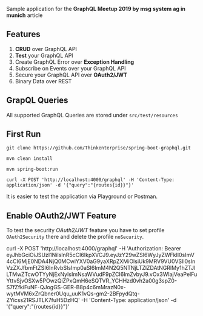 Sample application for the **GraphQL Meetup 2019 by msg system ag in munich** article 


## Features 

1. **CRUD** over GraphQL API 
2. **Test** your GraphQL API
3. Create GraphQL Error over **Exception Handling**
4. Subscribe on Events over your GraphQL API 
5. Secure your GraphQL API over **OAuth2/JWT** 
6. Binary Data over REST 


## GrapQL Queries 
All supported GraphQL Queries are stored under `src/test/resources`

## First Run    

`git clone https://github.com/Thinkenterprise/spring-boot-graphql.git`

`mvn clean install`

`mvn spring-boot:run`

`curl -X POST 'http://localhost:4000/graphql' -H 'Content-Type: application/json' -d '{"query":"{routes{id}}"}'`

It is easier to test the application via Playground or Postman. 


## Enable OAuth2/JWT Feature 

To test the security *OAuth2/JWT* feature you have to set profile `OAuth2Security` there and delete the profile `noSecurity`. 

curl -X POST 'http://localhost:4000/graphql' -H 'Authorization: Bearer eyJhbGciOiJSUzI1NiIsInR5cCI6IkpXVCJ9.eyJzY29wZSI6WyJyZWFkIl0sImV4cCI6MjE0NDA4NjQ0MCwiYXV0aG9yaXRpZXMiOlsiUk9MRV9VU0VSIl0sInVzZXJfbmFtZSI6InRvbSIsImp0aSI6ImM4N2Q5NTNjLTZlZDAtNGRlMy1hZTJlLTMwZTcwOTYyNjExNyIsImNsaWVudF9pZCI6ImZvbyJ9.vOx3WIajVeaPelFuYttvSjvOSXw5POwzQiZPxQmH6eSQTVR_YCHHzd0vh2a00g3spZ0-S7fZfkiFuNF-QJogGS-GER-B8p4c6mMrazN0x-wytMVM6xZrQbner0Uqu_uuK1vQs-gm2-2BFpydQtq-ZYicss21RSJTLK7fuH5DzHQ' -H 'Content-Type: application/json' -d '{"query":"{routes{id}}"}'


